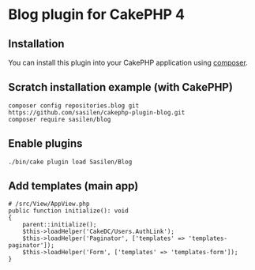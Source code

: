 # Blog plugin for CakePHP 4

## Installation

You can install this plugin into your CakePHP application using [composer](http://getcomposer.org).

## Scratch installation example (with CakePHP)
```
composer config repositories.blog git https://github.com/sasilen/cakephp-plugin-blog.git
composer require sasilen/blog

```
##  Enable plugins
```
./bin/cake plugin load Sasilen/Blog
```
## Add templates (main app)
```
# /src/View/AppView.php
public function initialize(): void
{
    parent::initialize();
    $this->loadHelper('CakeDC/Users.AuthLink');
    $this->loadHelper('Paginator', ['templates' => 'templates-paginator']);
    $this->loadHelper('Form', ['templates' => 'templates-form']);
}
```
